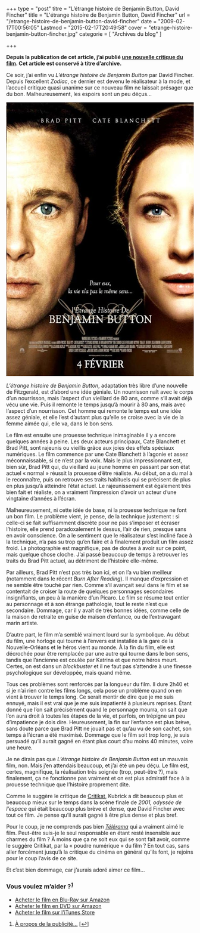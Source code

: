 +++
type = "post"
titre = "L&rsquo;étrange histoire de Benjamin Button, David Fincher"
title = "L'étrange histoire de Benjamin Button, David Fincher"
url = "/etrange-histoire-de-benjamin-button-david-fincher"
date = "2009-02-17T00:56:05"
Lastmod = "2015-02-17T20:49:58"
cover = "etrange-histoire-benjamin-button-fincher.jpg"
categorie = [ "Archives du blog" ]

+++

<p><strong>Depuis la publication de cet article, j&rsquo;ai publié <a href="http://voiretmanger.fr/etrange-histoire-benjamin-button-fincher/" title="L’Étrange Histoire de Benjamin Button, David Fincher">une nouvelle critique du film</a>. Cet article est conservé à titre d&rsquo;archive.</strong></p>
<p>Ce soir, j&rsquo;ai enfin vu <em>L&rsquo;étrange histoire de Benjamin Button</em> par David Fincher. Depuis l&rsquo;excellent <em>Zodiac</em>, ce dernier est devenu le réalisateur à la mode, et l&rsquo;accueil critique quasi unanime sur ce nouveau film ne laissait présager que du bon. Malheureusement, les espoirs sont un peu déçus&#8230;</p>
<div style="text-align: justify;"><img class="aligncenter" src="19028560.jpg" border="0" alt="19028560.jpg" width="551" height="734" /></div>
<p><em>L&rsquo;étrange histoire de Benjamin Button</em>, adaptation très libre d&rsquo;une nouvelle de Fitzgerald, est d&rsquo;abord une idée géniale. Un nourrisson naît avec le corps d&rsquo;un nourrisson, mais l&rsquo;aspect d&rsquo;un vieillard de 80 ans, comme s&rsquo;il avait déjà vécu une vie. Puis il remonte le temps jusqu&rsquo;à mourir à 80 ans, mais avec l&rsquo;aspect d&rsquo;un nourrisson. Cet homme qui remonte le temps est une idée assez géniale, et elle l&rsquo;est d&rsquo;autant plus qu&rsquo;elle se croise avec la vie de la femme aimée qui, elle va, dans le bon sens.</p>
<p>Le film est ensuite une prouesse technique inimaginable il y a encore quelques années à peine. Les deux acteurs principaux, Cate Blanchett et Brad Pitt, sont rajeunis ou vieillis grâce aux joies des effets spéciaux numériques. Le film commence par une Cate Blanchett à l&rsquo;agonie et assez méconnaissable, si ce n&rsquo;est par la voix. Mais le plus impressionnant est, bien sûr, Brad Pitt qui, du vieillard au jeune homme en passant par son état actuel &laquo;&nbsp;normal&nbsp;&raquo; réussit la prouesse d&rsquo;être réaliste. Au début, on a du mal à le reconnaître, puis on retrouve ses traits habituels qui se précisent de plus en plus jusqu&rsquo;à atteindre l&rsquo;état actuel. Le rajeunissement est également très bien fait et réaliste, on a vraiment l&rsquo;impression d&rsquo;avoir un acteur d&rsquo;une vingtaine d&rsquo;années à l&rsquo;écran.</p>
<p>Malheureusement, ni cette idée de base, ni la prouesse technique ne font un bon film. Le problème vient, je pense, de la technique justement : si celle-ci se fait suffisamment discrète pour ne pas s&rsquo;imposer et écraser l&rsquo;histoire, elle prend paradoxalement le dessus, l&rsquo;air de rien, presque sans en avoir conscience. On a le sentiment que le réalisateur s&rsquo;est incliné face à la technique, n&rsquo;a pas su trop qu&rsquo;en faire et à finalement produit un film assez froid. La photographie est magnifique, pas de doutes à avoir sur ce point, mais quelque chose cloche. J&rsquo;ai passé beaucoup de temps à retrouver les traits du Brad Pitt actuel, au détriment de l&rsquo;histoire elle-même.</p>
<p>Par ailleurs, Brad Pitt n&rsquo;est pas très bon ici, et on l&rsquo;a vu bien meilleur (notamment dans le récent <em>Burn After Reading</em>). Il manque d&rsquo;expression et ne semble être touché par rien. Comme s’il avançait seul dans le film et se contentait de croiser la route de quelques personnages secondaires insignifiants, un peu à la manière d&rsquo;un Picaro. Le film se résume tout entier au personnage et à son étrange pathologie, tout le reste n&rsquo;est que secondaire. Dommage, car il y avait de très bonnes idées, comme celle de la maison de retraite en guise de maison d&rsquo;enfance, ou de l&rsquo;extravagant marin artiste.</p>
<p>D&rsquo;autre part, le film m&rsquo;a semblé vraiment lourd sur la symbolique. Au début du film, une horloge qui tourne à l&rsquo;envers est installée à la gare de la Nouvelle-Orléans et le héros vient au monde. À la fin du film, elle est décrochée pour être remplacée par une autre qui tourne dans le bon sens, tandis que l&rsquo;ancienne est coulée par Katrina et que notre héros meurt. Certes, on est dans un <em>blockbuster</em> et il ne faut pas s&rsquo;attendre à une finesse psychologique sur développée, mais quand même.</p>
<p>Tous ces problèmes sont renforcés par la longueur du film. Il dure 2h40 et si je n&rsquo;ai rien contre les films longs, cela pose un problème quand on en vient à trouver le temps long. Ce serait mentir de dire que je me suis ennuyé, mais il est vrai que je me suis impatienté à plusieurs reprises. Étant donné que l&rsquo;on sait précisément quand le personnage mourra, on sait que l&rsquo;on aura droit à toutes les étapes de la vie, et parfois, on trépigne un peu d&rsquo;impatience je dois dire. Heureusement, la fin sur l&rsquo;enfance est plus brève, sans doute parce que Brad Pitt ne jouait pas et qu&rsquo;au vu de son cachet, son temps à l&rsquo;écran  a été maximisé. Dommage que le film soit trop long, je suis persuadé qu&rsquo;il aurait gagné en étant plus court d&rsquo;au moins 40 minutes, voire une heure.</p>
<p>
<p>Je ne dirais pas que <em>L&rsquo;étrange histoire de Benjamin Button</em> est un mauvais film, non. Mais j&rsquo;en attendais beaucoup, et j&rsquo;ai été un peu déçu. Le film est, certes, magnifique, la réalisation très soignée (trop, peut-être ?), mais finalement, ça ne fonctionne pas vraiment et on est plus admiratif face à la prouesse technique que l&rsquo;histoire proprement dite.</p>
<p>Comme le suggère le critique de <a href="http://www.critikat.com/L-Etrange-Histoire-de-Benjamin.html">Critikat</a>, Kubrick a dit beaucoup plus et beaucoup mieux sur le temps dans la scène finale de <em>2001, odyssée de l&rsquo;espace</em> qui était beaucoup plus brève et dense, que David Fincher avec tout ce film. Je pense qu&rsquo;il aurait gagné à être plus dense et plus bref.</p>
<p>Pour le coup, je ne comprends pas bien <em><a href="http://www.telerama.fr/cinema/films/l-etrange-histoire-de-benjamin-button,372007,critique.php">Télérama</a></em> qui a vraiment aimé le film. Peut-être suis-je le seul responsable en étant resté insensible aux charmes du film ? À moins que ça ne soit eux qui se sont fait avoir, comme le suggère Critikat, par la &laquo;&nbsp;poudre numérique&nbsp;&raquo; du film ? En tout cas, sans aller forcément jusqu&rsquo;à la critique du cinéma en général qu&rsquo;ils font, je rejoins pour le coup l&rsquo;avis de ce site.</p>
<p>Et c&rsquo;est bien dommage, car j&rsquo;aurais adoré aimer ce film&#8230;</p>
<div class="amazon">
<h3>Vous voulez m&rsquo;aider ?<sup><a href="#footnote_0_1208" id="identifier_0_1208" class="footnote-link footnote-identifier-link" title="&Agrave; propos de la publicit&eacute;&hellip;">1</a></sup></h3>
<ul>
<li><a href="http://www.amazon.fr/gp/product/B001Q9EKGO/ref=as_li_ss_tl?ie=UTF8&tag=leblogdenic07-21&linkCode=as2&camp=1642&creative=19458&creativeASIN=B001Q9EKGO">Acheter le film en Blu-Ray sur Amazon</a></li>
<li><a href="http://www.amazon.fr/gp/product/B001Q9EKGE/ref=as_li_ss_tl?ie=UTF8&tag=leblogdenic07-21&linkCode=as2&camp=1642&creative=19458&creativeASIN=B001Q9EKGE">Acheter le film en DVD sur Amazon</a></li>
<li><a href="http://itunes.apple.com/fr/movie/letrange-histoire-benjamin/id384826485">Acheter le film sur l&rsquo;iTunes Store</a></li>
</ul>
</div>
<ol class="footnotes"><li id="footnote_0_1208" class="footnote"><a href="http://voiretmanger.fr/soutien/">À propos de la publicité…</a> [<a href="#identifier_0_1208" class="footnote-link footnote-back-link">&#8617;</a>]</li></ol>
